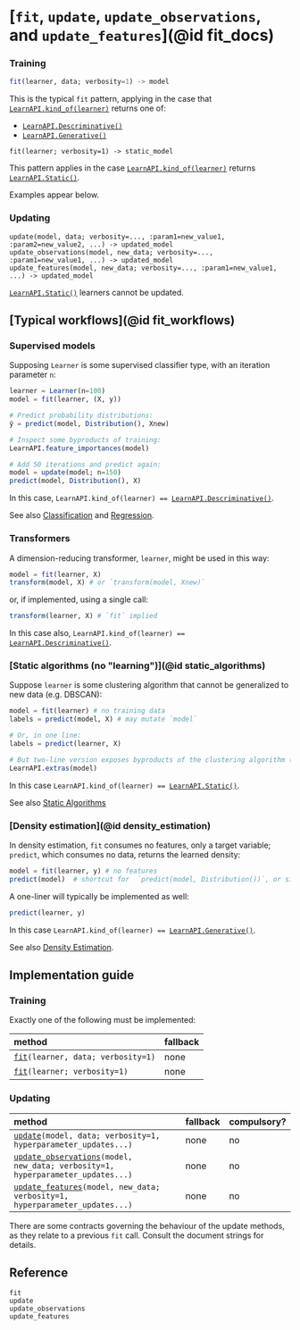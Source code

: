 # [`fit`, `update`, `update_observations`, and `update_features`](@id fit_docs)


### Training

```julia
fit(learner, data; verbosity=1) -> model
```

This is the typical `fit` pattern, applying in the case that [`LearnAPI.kind_of(learner)`](@ref)
returns one of:

- [`LearnAPI.Descriminative()`](@ref)
- [`LearnAPI.Generative()`](@ref)

```
fit(learner; verbosity=1) -> static_model 
```

This pattern applies in the case [`LearnAPI.kind_of(learner)`](@ref) returns [`LearnAPI.Static()`](@ref). 

Examples appear below.


### Updating

```
update(model, data; verbosity=..., :param1=new_value1, :param2=new_value2, ...) -> updated_model
update_observations(model, new_data; verbosity=..., :param1=new_value1, ...) -> updated_model
update_features(model, new_data; verbosity=..., :param1=new_value1, ...) -> updated_model
```

[`LearnAPI.Static()`](@ref) learners cannot be updated. 


## [Typical workflows](@id fit_workflows)

### Supervised models

Supposing `Learner` is some supervised classifier type, with an iteration parameter `n`:

```julia
learner = Learner(n=100)
model = fit(learner, (X, y))

# Predict probability distributions:
ŷ = predict(model, Distribution(), Xnew) 

# Inspect some byproducts of training:
LearnAPI.feature_importances(model)

# Add 50 iterations and predict again:
model = update(model; n=150)
predict(model, Distribution(), X)
```

In this case, `LearnAPI.kind_of(learner) == `[`LearnAPI.Descriminative()`](@ref).

See also [Classification](@ref) and [Regression](@ref).

### Transformers

A dimension-reducing transformer, `learner`,  might be used in this way:

```julia
model = fit(learner, X)
transform(model, X) # or `transform(model, Xnew)`
```

or, if implemented, using a single call:

```julia
transform(learner, X) # `fit` implied
```

In this case also, `LearnAPI.kind_of(learner) == `[`LearnAPI.Descriminative()`](@ref).


### [Static algorithms (no "learning")](@id static_algorithms)

Suppose `learner` is some clustering algorithm that cannot be generalized to new data
(e.g. DBSCAN):

```julia
model = fit(learner) # no training data
labels = predict(model, X) # may mutate `model`

# Or, in one line:
labels = predict(learner, X)

# But two-line version exposes byproducts of the clustering algorithm (e.g., outliers):
LearnAPI.extras(model)
```

In this case `LearnAPI.kind_of(learner) == `[`LearnAPI.Static()`](@ref).

See also [Static Algorithms](@ref)

### [Density estimation](@id density_estimation)

In density estimation, `fit` consumes no features, only a target variable; `predict`,
which consumes no data, returns the learned density:

```julia
model = fit(learner, y) # no features
predict(model)  # shortcut for  `predict(model, Distribution())`, or similar
```

A one-liner will typically be implemented as well:

```julia
predict(learner, y)
```

In this case `LearnAPI.kind_of(learner) == `[`LearnAPI.Generative()`](@ref).

See also [Density Estimation](@ref).


## Implementation guide

### Training

Exactly one of the following must be implemented:

| method                                      | fallback |
|:--------------------------------------------|:---------|
| [`fit`](@ref)`(learner, data; verbosity=1)` | none     |
| [`fit`](@ref)`(learner; verbosity=1)`       | none     |

### Updating

| method                                                                               | fallback | compulsory? |
|:-------------------------------------------------------------------------------------|:---------|-------------|
| [`update`](@ref)`(model, data; verbosity=1, hyperparameter_updates...)`              | none     | no          |
| [`update_observations`](@ref)`(model, new_data; verbosity=1, hyperparameter_updates...)` | none     | no          |
| [`update_features`](@ref)`(model, new_data; verbosity=1, hyperparameter_updates...)`     | none     | no          |

There are some contracts governing the behaviour of the update methods, as they relate to
a previous `fit` call. Consult the document strings for details.

## Reference

```@docs
fit
update
update_observations
update_features
```

